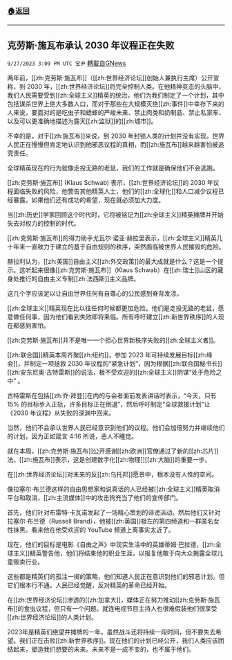 ###  [:house:返回](README.md)
---


## 克劳斯·施瓦布承认 2030 年议程正在失败
`9/27/2023 3:09 PM UTC 宝尹` [轉載自GNews](https://gnews.org/articles/1747853)

两年前，[[zh:克劳斯·施瓦布]]（[[zh:世界经济论坛]]创始人兼执行主席）公开宣称，到 2030 年，[[zh:世界经济论坛]]将完全控制人类。在他精神变态的头脑中，我们人民需要受到[[zh:全球主义]]精英的统治，他们为我们制定了一个计划，其中包括谋杀世界上绝大多数人口，而对于那些在大规模灭绝[[zh:事件]]中幸存下来的人来说，要面对的是吃虫子和蟋蟀的严峻未来、禁止肉类和奶制品、禁止私家车、以及可以更准确地描述为露天[[zh:监狱]]的[[zh:城市]]。

不幸的是，对于[[zh:施瓦布]]来说，到 2030 年封锁人类的计划并没有实现。世界人民正在慢慢但肯定地认识到他邪恶议程的真相，而[[zh:施瓦布]]越来越害怕被追究责任。

全球精英现在的行为就像走投无路的老鼠，我们的工作就是确保他们不会逃跑。

[[zh:克劳斯·施瓦布]] (Klaus Schwab) 表示，[[zh:世界经济论坛]]的 2030 年议程面临失败的风险，他警告其他精英人士，他们的[[zh:全球化]]和人口减少议程已经暴露，如果他们还有成功的希望，现在就必须加大力度。

当[[zh:历史]]学家回顾这个时代时，它将被铭记为[[zh:全球主义]]精英摊牌并开始失去对权力的控制的时代。

[[zh:克劳斯·施瓦布]]的得力助手尤瓦尔·诺亚·赫拉里表示，[[zh:全球主义]]精英几十年来一直致力于建立的基于自由规则的秩序，突然面临被世界人民摧毁的危险。

赫拉利认为，[[zh:美国]]自由主义[[zh:外交政策]]的最大成就是什么？这是一个提示。这听起来很像[[zh:克劳斯·施瓦布]]（Klaus Schwab）在[[zh:瑞士]]山区的藏身处推行的自由主义专制[[zh:法西斯]]主义品牌。

这几个字应该足以让自由世界任何有自尊心的公民感到脊背发凉。

[[zh:全球主义]]精英现在比以往任何时候都更加危险。他们是走投无路的老鼠，愿意做任何事，因为他们看到失败即将来临。所有呼吁建立[[zh:新世界秩序]]的人现在都感到害怕。

[[zh:克劳斯·施瓦布]]并不是唯一一个担心世界新秩序失败的[[zh:全球主义者]]。

[[zh:联合国]]精英本周齐聚[[zh:纽约]]，参加 2023 年可持续发展目标[[zh:峰会]]，并制定一项拯救 2030 年议程的“紧急计划”，因为根据[[zh:联合国秘书长]][[zh:安东尼奥·古特雷斯]]的说法，极不受欢迎的[[zh:全球主义]]阴谋“处于危险之中” 。

古特雷斯在包括[[zh:乔·拜登]]在内的与会者面前发表讲话时表示，“今天，只有 15% 的目标步入正轨，许多目标正在倒退”，然后呼吁制定“全球救援计划”让《2030 年议程》从失败的深渊中回来。

当然，他们不会承认世界人民已经意识到他们的议程。他们会加倍努力并继续他们的计划，因为正如箴言 4:16 所说，恶人不睡觉。

就在本周，[[zh:克劳斯·施瓦布]]公开感谢[[zh:欧洲]]官僚通过了新的[[zh:芯片]]法。[[zh:施瓦布]]表示，这是创建数字化[[zh:物理]][[zh:大脑]]的重要一步。

在[[zh:世界经济论坛]]对未来的反[[zh:乌托邦]]愿景中，根本没有人性的空间。

像拉塞尔·布兰德这样的自由思想家和说真话的人已经被[[zh:全球主义]]精英取消平台和取消，[[zh:主流媒体]]中的攻击狗充当了他们的宣传部门。

首先，他们针对布雷特·卡瓦诺发起了一场精心策划的诽谤活动。然后他们又针对拉塞尔·布兰德（Russell Brand），他被[[zh:英国]]极左的第四频道和一群匿名女性抹黑。看来他在他受欢迎的 YouTube 频道上离事实太近了。

现在，他们的目标是电影《自由之声》中现实生活中的英雄蒂姆·巴拉德，[[zh:全球主义]]精英警告他，他们将结束他的职业生涯，以报复他敢于向大众揭露全球儿童贩卖行业。

这些都是精英们的孤注一掷的策略，他们知道人民正在意识到他们的邪恶计划。但它们根本行不通。人民已经觉醒，反对精英的革命已经开始。

在[[zh:世界经济论坛]]渗透的[[zh:加拿大]]，媒体正在努力推动[[zh:克劳斯·施瓦布]]的食虫议程，但只有一个问题。就连电视节目主持人也很难假装他们很享受[[zh:世界经济论坛]]的人类计划。

2023年是精英们绝望并摊牌的一年。虽然战斗还将持续一段时间，但不要失去希望。我们正在击败[[zh:新世界秩序]]。现在他们的计划已经公开，我们人类应该团结起来，塑造我们想要的未来。未来不是一成不变的，也不属于他们。
